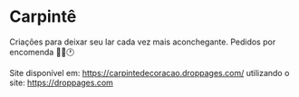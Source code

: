 # Carpintê

Criações para deixar seu lar cada vez mais aconchegante.
Pedidos por encomenda 📏📐🕐

Site disponível em: https://carpintedecoracao.droppages.com/
utilizando o site: https://droppages.com
